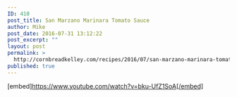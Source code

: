 ```yaml
---
ID: 410
post_title: San Marzano Marinara Tomato Sauce
author: Mike
post_date: 2016-07-31 13:12:22
post_excerpt: ""
layout: post
permalink: >
  http://cornbreadkelley.com/recipes/2016/07/san-marzano-marinara-tomato-sauce-italian-recipe-giannis-north-beach-youtube/
published: true
---
```

[embed]https://www.youtube.com/watch?v=bku-UfZ1SoA[/embed]